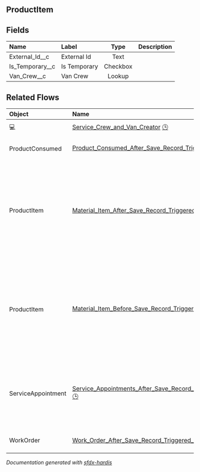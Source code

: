 ## ProductItem

<!-- Object description -->

## Fields

| Name      | Label | Type | Description |
| :-------- | :---- | :--: | :---------- | 
| External_Id__c | External Id | Text | <!-- --> |
| Is_Temporary__c | Is Temporary | Checkbox | <!-- --> |
| Van_Crew__c | Van Crew | Lookup | <!-- --> |


## Related Flows

| Object | Name      | Type | Description |
| :----  | :-------- | :--: | :---------- | 
| 💻 | [Service_Crew_and_Van_Creator](../flows/Service_Crew_and_Van_Creator.md) [🕒](../flows/Service_Crew_and_Van_Creator-history.md) |  Screen Flow | <!-- --> |
| ProductConsumed | [Product_Consumed_After_Save_Record_Triggered_Reset_Quantity_on_Hand](../flows/Product_Consumed_After_Save_Record_Triggered_Reset_Quantity_on_Hand.md) [🕒](../flows/Product_Consumed_After_Save_Record_Triggered_Reset_Quantity_on_Hand-history.md) |  Record After Save | <!-- --> |
| ProductItem | [Material_Item_After_Save_Record_Triggered_Populate_Van_Crew_Field](../flows/Material_Item_After_Save_Record_Triggered_Populate_Van_Crew_Field.md) |  Record After Save | This flow populates the 'Van Crew' field on the Material Item object. This way, the van's materials is displayed at the van crew object level. |
| ProductItem | [Material_Item_Before_Save_Record_Triggered_Populate_Van_Crew_Field](../flows/Material_Item_Before_Save_Record_Triggered_Populate_Van_Crew_Field.md) [🕒](../flows/Material_Item_Before_Save_Record_Triggered_Populate_Van_Crew_Field-history.md) |  Record After Save | This flow populates the 'Van Crew' field on the Material Item object. This way, the van's materials is displayed at the van crew object level. |
| ServiceAppointment | [Service_Appointments_After_Save_Record_Triggered_Assign_Van_Inventory_to_Related](../flows/Service_Appointments_After_Save_Record_Triggered_Assign_Van_Inventory_to_Related.md) [🕒](../flows/Service_Appointments_After_Save_Record_Triggered_Assign_Van_Inventory_to_Related-history.md) |  Record After Save | This flow retrieves a van inventory based on the assigned resources of a service appointment. |
| WorkOrder | [Work_Order_After_Save_Record_Triggered_Assign_Products_Consumed](../flows/Work_Order_After_Save_Record_Triggered_Assign_Products_Consumed.md) |  Record After Save | <!-- --> |


_Documentation generated with [sfdx-hardis](https://sfdx-hardis.cloudity.com)_
